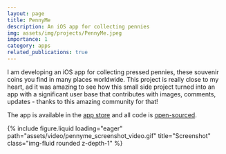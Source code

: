 ```yaml
---
layout: page
title: PennyMe
description: An iOS app for collecting pennies
img: assets/img/projects/PennyMe.jpeg
importance: 1
category: apps
related_publications: true
---
```



I am developing an iOS app for collecting pressed pennies, these souvenir coins you find in many places worldwide. This project is really close to my heart, ad it was amazing to see how this small side project turned into an app with a significant user base that contributes with images, comments, updates - thanks to this amazing community for that! 

The app is available in the [app store](https://apps.apple.com/gb/app/pennylocator/id1635027001?platform=iphone) and all code is [open-sourced](https://github.com/jannisborn/PennyMe).


<div class="row">
    <div class="ccol-sm-3 mt-3 mt-md-0">
        {% include figure.liquid loading="eager" path="assets/video/pennyme_screenshot_video.gif" title="Screenshot" class="img-fluid rounded z-depth-1" %}
    </div>
</div>